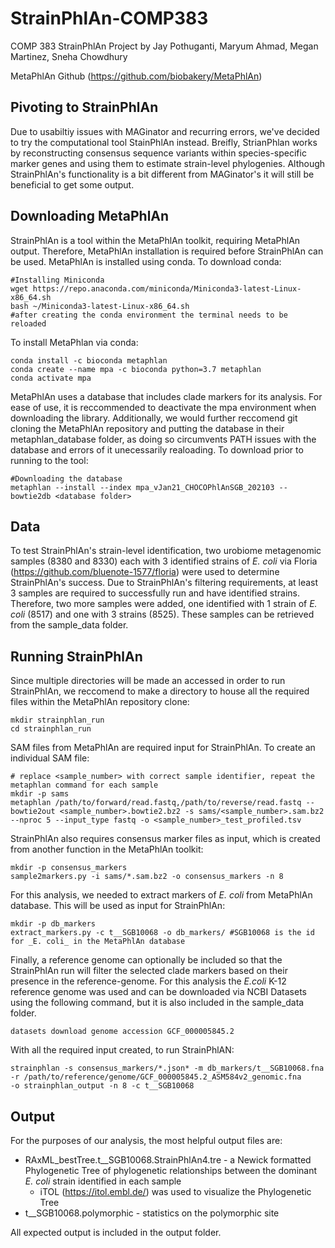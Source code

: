 # StrainPhlAn-COMP383
COMP 383 StrainPhlAn Project by Jay Pothuganti, Maryum Ahmad, Megan Martinez, Sneha Chowdhury

MetaPhlAn Github (https://github.com/biobakery/MetaPhlAn)

## Pivoting to StrainPhlAn
Due to usabiltiy issues with MAGinator and recurring errors, we've decided to try the computational tool StainPhlAn instead. 
Breifly, StrianPhlan works by reconstructing consensus sequence variants within species-specific marker genes and using them to estimate strain-level phylogenies. Although StrainPhlAn's functionality is a bit different from MAGinator's it will still be beneficial to get some output.

## Downloading MetaPhlAn
StrainPhlAn is a tool within the MetaPhlAn toolkit, requiring MetaPhlAn output. Therefore, MetaPhlAn installation is required before StrainPhlAn can be used. MetaPhlAn is installed using conda. To download conda:

```
#Installing Miniconda
wget https://repo.anaconda.com/miniconda/Miniconda3-latest-Linux-x86_64.sh
bash ~/Miniconda3-latest-Linux-x86_64.sh
#after creating the conda environment the terminal needs to be reloaded
```

To install MetaPhlan via conda:
```
conda install -c bioconda metaphlan
conda create --name mpa -c bioconda python=3.7 metaphlan
conda activate mpa
```

MetaPhlAn uses a database that includes clade markers for its analysis. For ease of use, it is reccommended to deactivate the mpa environment when downloading the library. Additionally, we would further reccomend git cloning the MetaPhlAn repository and putting the database in their metaphlan_database folder, as doing so circumvents PATH issues with the database and errors of it unecessarily realoading. To download prior to running to the tool:
```
#Downloading the database
metaphlan --install --index mpa_vJan21_CHOCOPhlAnSGB_202103 --bowtie2db <database folder>
```


## Data
To test StrainPhlAn's strain-level identification, two urobiome metagenomic samples (8380 and 8330) each with 3 identified strains of _E. coli_ via Floria (https://github.com/bluenote-1577/floria) were used to determine StrainPhlAn's success. Due to StrainPhlAn's filtering requirements, at least 3 samples are required to successfully run and have identified strains. Therefore, two more samples were added, one identified with 1 strain of _E. coli_ (8517) and one with 3 strains (8525). These samples can be retrieved from the sample_data folder. 

## Running StrainPhlAn
Since multiple directories will be made an accessed in order to run StrainPhlAn, we reccomend to make a directory to house all the required files within the MetaPhlAn repository clone:
```
mkdir strainphlan_run
cd strainphlan_run
```

SAM files from MetaPhlAn are required input for StrainPhlAn. To create an individual SAM file: 
``` 
# replace <sample_number> with correct sample identifier, repeat the metaphlan command for each sample 
mkdir -p sams
metaphlan /path/to/forward/read.fastq,/path/to/reverse/read.fastq --bowtie2out <sample_number>.bowtie2.bz2 -s sams/<sample_number>.sam.bz2 --nproc 5 --input_type fastq -o <sample_number>_test_profiled.tsv
```

StrainPhlAn also requires consensus marker files as input, which is created from another function in the MetaPhlAn toolkit:
```
mkdir -p consensus_markers
sample2markers.py -i sams/*.sam.bz2 -o consensus_markers -n 8
```

For this analysis, we needed to extract markers of _E. coli_ from MetaPhlAn database. This will be used as input for StrainPhlAn:
```
mkdir -p db_markers
extract_markers.py -c t__SGB10068 -o db_markers/ #SGB10068 is the id for _E. coli_ in the MetaPhlAn database
```

Finally, a reference genome can optionally be included so that the StrainPhlAn run will filter the selected clade markers based on their presence in the reference-genome. For this analysis the _E.coli_ K-12 reference genome was used and can be downloaded via NCBI Datasets using the following command, but it is also included in the sample_data folder.
```
datasets download genome accession GCF_000005845.2
```
With all the required input created, to run StrainPhlAN:
```
strainphlan -s consensus_markers/*.json* -m db_markers/t__SGB10068.fna -r /path/to/reference/genome/GCF_000005845.2_ASM584v2_genomic.fna
-o strainphlan_output -n 8 -c t__SGB10068
```

## Output
For the purposes of our analysis, the most helpful output files are:
* RAxML_bestTree.t__SGB10068.StrainPhlAn4.tre - a Newick formatted Phylogenetic Tree of phylogenetic relationships between the dominant _E. coli_ strain identified in each sample
  * iTOL (https://itol.embl.de/) was used to visualize the Phylogenetic Tree 
* t__SGB10068.polymorphic - statistics on the polymorphic site

All expected output is included in the output folder. 
